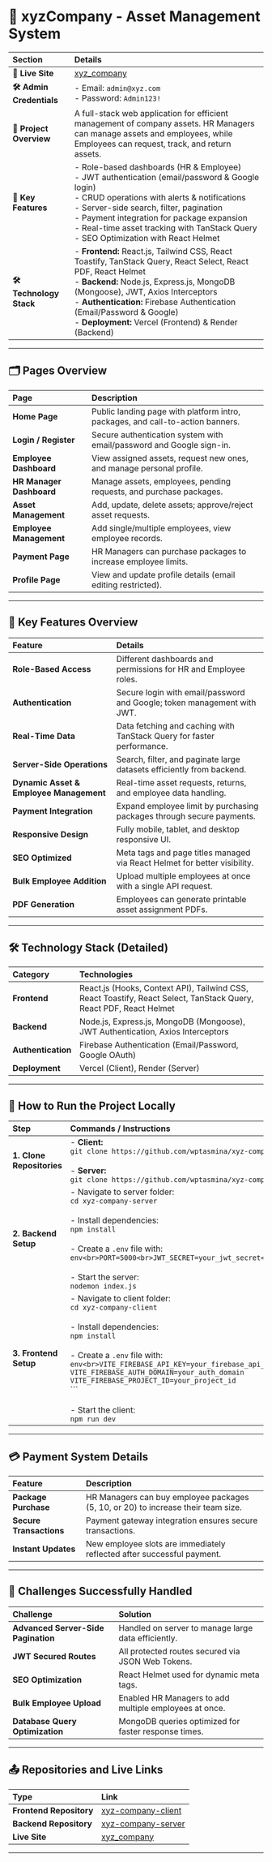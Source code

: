 
# 🏢 xyzCompany - Asset Management System

| Section | Details |
|:---|:---|
| **🚀 Live Site** | [xyz_company](https://xyzcompany-9211e.web.app) |
| **🛠 Admin Credentials** | - Email: `admin@xyz.com`<br>- Password: `Admin123!` |
| **📝 Project Overview** | A full-stack web application for efficient management of company assets. HR Managers can manage assets and employees, while Employees can request, track, and return assets. |
| **🔑 Key Features** | - Role-based dashboards (HR & Employee) <br> - JWT authentication (email/password & Google login) <br> - CRUD operations with alerts & notifications <br> - Server-side search, filter, pagination <br> - Payment integration for package expansion <br> - Real-time asset tracking with TanStack Query <br> - SEO Optimization with React Helmet |
| **🛠 Technology Stack** | - **Frontend:** React.js, Tailwind CSS, React Toastify, TanStack Query, React Select, React PDF, React Helmet <br> - **Backend:** Node.js, Express.js, MongoDB (Mongoose), JWT, Axios Interceptors <br> - **Authentication:** Firebase Authentication (Email/Password & Google) <br> - **Deployment:** Vercel (Frontend) & Render (Backend) |

---

## 🗂 Pages Overview

| Page | Description |
|:---|:---|
| **Home Page** | Public landing page with platform intro, packages, and call-to-action banners. |
| **Login / Register** | Secure authentication system with email/password and Google sign-in. |
| **Employee Dashboard** | View assigned assets, request new ones, and manage personal profile. |
| **HR Manager Dashboard** | Manage assets, employees, pending requests, and purchase packages. |
| **Asset Management** | Add, update, delete assets; approve/reject asset requests. |
| **Employee Management** | Add single/multiple employees, view employee records. |
| **Payment Page** | HR Managers can purchase packages to increase employee limits. |
| **Profile Page** | View and update profile details (email editing restricted). |

---

## 🧩 Key Features Overview

| Feature | Details |
|:---|:---|
| **Role-Based Access** | Different dashboards and permissions for HR and Employee roles. |
| **Authentication** | Secure login with email/password and Google; token management with JWT. |
| **Real-Time Data** | Data fetching and caching with TanStack Query for faster performance. |
| **Server-Side Operations** | Search, filter, and paginate large datasets efficiently from backend. |
| **Dynamic Asset & Employee Management** | Real-time asset requests, returns, and employee data handling. |
| **Payment Integration** | Expand employee limit by purchasing packages through secure payments. |
| **Responsive Design** | Fully mobile, tablet, and desktop responsive UI. |
| **SEO Optimized** | Meta tags and page titles managed via React Helmet for better visibility. |
| **Bulk Employee Addition** | Upload multiple employees at once with a single API request. |
| **PDF Generation** | Employees can generate printable asset assignment PDFs. |

---

## 🛠️ Technology Stack (Detailed)

| Category | Technologies |
|:---|:---|
| **Frontend** | React.js (Hooks, Context API), Tailwind CSS, React Toastify, React Select, TanStack Query, React PDF, React Helmet |
| **Backend** | Node.js, Express.js, MongoDB (Mongoose), JWT Authentication, Axios Interceptors |
| **Authentication** | Firebase Authentication (Email/Password, Google OAuth) |
| **Deployment** | Vercel (Client), Render (Server) |

---

## 🧪 How to Run the Project Locally

| Step | Commands / Instructions |
|:---|:---|
| **1. Clone Repositories** | - **Client:**<br>`git clone https://github.com/wptasmina/xyz-company-client`<br><br>- **Server:**<br>`git clone https://github.com/wptasmina/xyz-company-server` |
| **2. Backend Setup** | - Navigate to server folder:<br>`cd xyz-company-server`<br><br>- Install dependencies:<br>`npm install`<br><br>- Create a `.env` file with:<br>```env<br>PORT=5000<br>JWT_SECRET=your_jwt_secret<br>MONGO_URI=your_mongo_uri<br>```<br><br>- Start the server:<br>`nodemon index.js` |
| **3. Frontend Setup** | - Navigate to client folder:<br>`cd xyz-company-client`<br><br>- Install dependencies:<br>`npm install`<br><br>- Create a `.env` file with:<br>```env<br>VITE_FIREBASE_API_KEY=your_firebase_api_key```<br>```VITE_FIREBASE_AUTH_DOMAIN=your_auth_domain```<br>```VITE_FIREBASE_PROJECT_ID=your_project_id```<br>```<br><br>- Start the client:<br>`npm run dev` |

---

## 💳 Payment System Details

| Feature | Description |
|:---|:---|
| **Package Purchase** | HR Managers can buy employee packages (5, 10, or 20) to increase their team size. |
| **Secure Transactions** | Payment gateway integration ensures secure transactions. |
| **Instant Updates** | New employee slots are immediately reflected after successful payment. |

---

## 🎯 Challenges Successfully Handled

| Challenge | Solution |
|:---|:---|
| **Advanced Server-Side Pagination** | Handled on server to manage large data efficiently. |
| **JWT Secured Routes** | All protected routes secured via JSON Web Tokens. |
| **SEO Optimization** | React Helmet used for dynamic meta tags. |
| **Bulk Employee Upload** | Enabled HR Managers to add multiple employees at once. |
| **Database Query Optimization** | MongoDB queries optimized for faster response times. |

---

## 📤 Repositories and Live Links

| Type | Link |
|:---|:---|
| **Frontend Repository** | [xyz-company-client](https://github.com/wptasmina/xyz-company-client) |
| **Backend Repository** | [xyz-company-server](https://github.com/wptasmina/xyz-company-server) |
| **Live Site** | [xyz_company](https://xyzcompany-9211e.web.app) |

---


